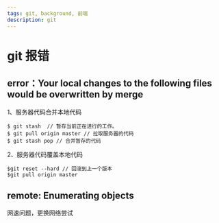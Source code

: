```yaml
---
tags: git, background, 前端
description: git
---
```


# git 报错

## error：Your local changes to the following files would be overwritten by merge

1、服务器代码合并本地代码
```
$ git stash  // 暂存当前正在进行的工作。
$ git pull origin master // 拉取服务器的代码
$ git stash pop // 合并暂存的代码
```
2、服务器代码覆盖本地代码
```
$git reset --hard // 回滚到上一个版本
$git pull origin master
```

## remote: Enumerating objects

网速问题，更换网络尝试